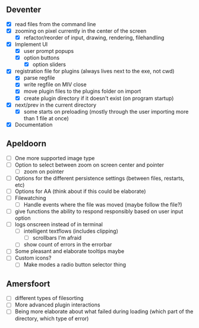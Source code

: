 ## Deventer
- [x] read files from the command line
- [x] zooming on pixel currently in the center of the screen
	- [x] refactor/reorder of input, drawing, rendering, filehandling
- [x] Implement UI
	- [x] user prompt popups
	- [x] option buttons
		- [x] option sliders
- [x] registration file for plugins (always lives next to the exe, not cwd)
	- [x] parse regfile
	- [x] write regfile on MIV close
	- [x] move plugin files to the plugins folder on import
	- [x] create plugin directory if it doesn't exist (on program startup)
- [x] next/prev in the current directory
	- [x] some starts on preloading (mostly through the user importing more than 1 file at once)
- [x] Documentation

## Apeldoorn
- [ ] One more supported image type
- [ ] Option to select between zoom on screen center and pointer
	- [ ] zoom on pointer
- [ ] Options for the different persistence settings (between files, restarts, etc)
- [ ] Options for AA (think about if this could be elaborate)
- [ ] Filewatching
	- [ ] Handle events where the file was moved (maybe follow the file?)
- [ ] give functions the ability to respond responsibly based on user input option
- [ ] logs onscreen instead of in terminal
	- [ ] intelligent textflows (includes clipping)
		- [ ] scrollbars I'm afraid
	- [ ] show count of errors in the errorbar
- [ ] Some pleasant and elaborate tooltips maybe
- [ ] Custom icons?
	- [ ] Make modes a radio button selector thing

## Amersfoort
- [ ] different types of filesorting
- [ ] More advanced plugin interactions
- [ ] Being more elaborate about what failed during loading (which part of the directory, which type of error)

